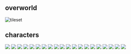## overworld
![tileset](assets/punyworld-overworld-tileset.png)

## characters
![](assets/puny-characters/Archer-Green.png)
![](assets/puny-characters/Soldier-Yellow.png)
![](assets/puny-characters/Warrior-Red.png)
![](assets/puny-characters/Orc-Peon-Red.png)
![](assets/puny-characters/Mage-Cyan.png)
![](assets/puny-characters/Archer-Purple.png)
![](assets/puny-characters/Human-Worker-Red.png)
![](assets/puny-characters/Soldier-Blue.png)
![](assets/puny-characters/Mage-Red.png)
![](assets/puny-characters/Human-Soldier-Cyan.png)
![](assets/puny-characters/Slime.png)
![](assets/puny-characters/Human-Worker-Cyan.png)
![](assets/puny-characters/Character-Base.png)
![](assets/puny-characters/Orc-Soldier-Red.png)
![](assets/puny-characters/Warrior-Blue.png)
![](assets/puny-characters/Orc-Grunt.png)
![](assets/puny-characters/Soldier-Red.png)
![](assets/puny-characters/Orc-Soldier-Cyan.png)
![](assets/puny-characters/Orc-Peon-Cyan.png)
![](assets/puny-characters/Human-Soldier-Red.png)
